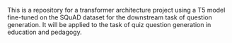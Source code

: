 This is a repository for a transformer architecture project using a T5 model fine-tuned on the SQuAD dataset for the downstream task of question generation.  It will be applied to the task of quiz question generation in education and pedagogy.  